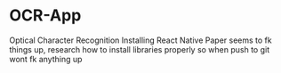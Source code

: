 # OCR-App
Optical Character Recognition
Installing React Native Paper seems to fk things up, research how to install libraries properly so when push to git wont fk anything up
